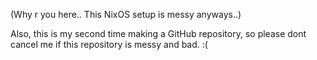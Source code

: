 (Why r you here.. This NixOS setup is messy anyways..)

Also, this is my second time making a GitHub repository, so please dont cancel me if this repository is messy and bad. :(
